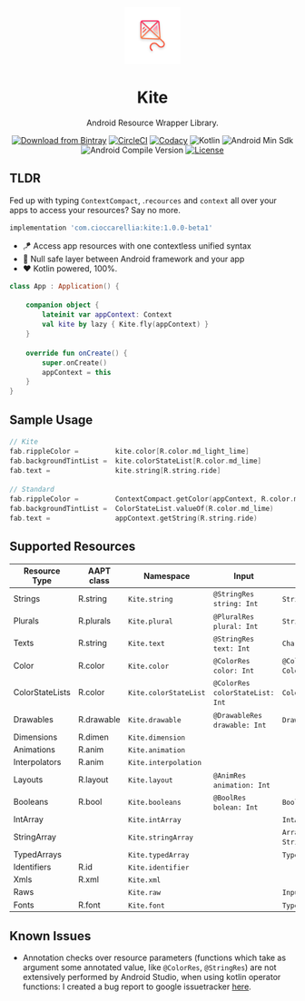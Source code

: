 <p align="center">
  <a href="https://github.com/cioccarellia/kite" target="_blank"><img width="100" src="art/icon.png"></a>
</p>
<h1 align="center">Kite</h1>
<p align="center">Android Resource Wrapper Library.</p>
<p align="center">
  <a href="https://bintray.com/cioccarellia/maven/kite/_latestVersion"><img src="https://api.bintray.com/packages/cioccarellia/maven/kite/images/download.svg" alt="Download from Bintray"></a>
  <a href="https://app.circleci.com/pipelines/github/cioccarellia/kite"><img src="https://circleci.com/gh/cioccarellia/kite.svg?style=svg" alt="CircleCI"></a>
  <a href="https://www.codacy.com/gh/cioccarellia/kite/dashboard?utm_source=github.com&amp;utm_medium=referral&amp;utm_content=cioccarellia/kite&amp;utm_campaign=Badge_Grade"><img src="https://app.codacy.com/project/badge/Grade/91fb67a5494d4767b71c7bf99810c1c9" alt="Codacy"></a>
  <a><img src="https://img.shields.io/badge/kotlin-1.4.10-orange.svg" alt="Kotlin"></a>
  <a><img src="https://img.shields.io/badge/min-14-00e676.svg" alt="Android Min Sdk"></a>
  <a><img src="https://img.shields.io/badge/compile-30-00e676.svg" alt="Android Compile Version"></a>
  <a href="https://github.com/cioccarellia/kite/blob/master/LICENSE"><img src="https://img.shields.io/badge/license-Apache%202.0-blue.svg" alt="License"></a>
</p>

## TLDR
Fed up with typing `ContextCompact`, .`recources` and `context` all over your apps to access your resources? Say no more.
```gradle
implementation 'com.cioccarellia:kite:1.0.0-beta1'
```

- :kite: Access app resources with one contextless unified syntax
- :dna: Null safe layer between Android framework and your app
- :heart: Kotlin powered, 100%.

```kotlin
class App : Application() {

    companion object {
        lateinit var appContext: Context
        val kite by lazy { Kite.fly(appContext) }
    }

    override fun onCreate() {
        super.onCreate()
        appContext = this
    }
}
```

## Sample Usage

```kotlin
// Kite
fab.rippleColor =         kite.color[R.color.md_light_lime]
fab.backgroundTintList =  kite.colorStateList[R.color.md_lime]
fab.text =                kite.string[R.string.ride]

// Standard
fab.rippleColor =         ContextCompact.getColor(appContext, R.color.md_light_lime)
fab.backgroundTintList =  ColorStateList.valueOf(R.color.md_lime)
fab.text =                appContext.getString(R.string.ride)
```

## Supported Resources
| Resource Type   	| AAPT class 	| Namespace             	| Input                           	| Output              	| Variants 	|
|-----------------	|------------	|-----------------------	|---------------------------------	|---------------------	|----------	|
| Strings         	| R.string   	| `Kite.string`         	| `@StringRes string: Int`        	| `String`            	|          	|
| Plurals         	| R.plurals  	| `Kite.plural`         	| `@PluralRes plural: Int`        	| `String`            	|          	|
| Texts           	| R.string   	| `Kite.text`           	| `@StringRes text: Int`          	| `CharSequence`      	|          	|
| Color           	| R.color    	| `Kite.color`          	| `@ColorRes color: Int`          	| `@ColorInt Color`   	|          	|
| ColorStateLists 	| R.color    	| `Kite.colorStateList` 	| `@ColorRes colorStateList: Int` 	| `ColorStateList`    	|          	|
| Drawables       	| R.drawable 	| `Kite.drawable`       	| `@DrawableRes drawable: Int`    	| `Drawable`          	|          	|
| Dimensions      	| R.dimen    	| `Kite.dimension`      	|                                 	|                     	|          	|
| Animations      	| R.anim     	| `Kite.animation`      	|                                 	|                     	|          	|
| Interpolators   	| R.anim     	| `Kite.interpolation`  	|                                 	|                     	|          	|
| Layouts         	| R.layout   	| `Kite.layout`         	| `@AnimRes animation: Int`       	|                     	|          	|
| Booleans        	| R.bool     	| `Kite.booleans`       	| `@BoolRes bolean: Int`          	| `Boolean`           	|          	|
| IntArray        	|            	| `Kite.intArray`       	|                                 	| `IntArray`          	|          	|
| StringArray     	|            	| `Kite.stringArray`    	|                                 	| `Array<out String>` 	|          	|
| TypedArrays     	|            	| `Kite.typedArray`     	|                                 	| `TypedArray`        	|          	|
| Identifiers     	| R.id       	| `Kite.identifier`     	|                                 	|                     	|          	|
| Xmls            	| R.xml      	| `Kite.xml`            	|                                 	|                     	|          	|
| Raws            	|            	| `Kite.raw`            	|                                 	| `InputStream`       	|          	|
| Fonts           	| R.font     	| `Kite.font`           	|                                 	| `Typeface`          	|          	|

## Known Issues
- Annotation checks over resource parameters (functions which take as argument some annotated value, like `@ColorRes`, `@StringRes`) are not extensively performed by Android Studio, when using kotlin operator functions: I created a bug report to google issuetracker [here](https://issuetracker.google.com/issues/173628041).
